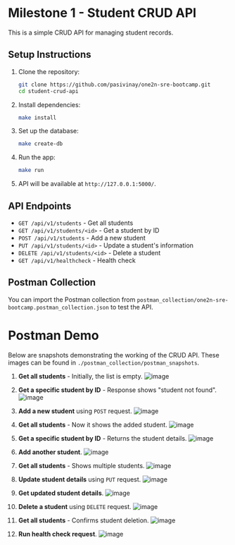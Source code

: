 # Milestone 1 - Student CRUD API

This is a simple CRUD API for managing student records.

## Setup Instructions

1. Clone the repository:
    ```bash
    git clone https://github.com/pasivinay/one2n-sre-bootcamp.git
    cd student-crud-api
    ```

2. Install dependencies:
    ```bash
    make install
    ```

3. Set up the database:
    ```bash
    make create-db
    ```

4. Run the app:
    ```bash
    make run
    ```

5. API will be available at `http://127.0.0.1:5000/`.

## API Endpoints

- `GET /api/v1/students` - Get all students
- `GET /api/v1/students/<id>` - Get a student by ID
- `POST /api/v1/students` - Add a new student
- `PUT /api/v1/students/<id>` - Update a student's information
- `DELETE /api/v1/students/<id>` - Delete a student
- `GET /api/v1/healthcheck` - Health check

## Postman Collection

You can import the Postman collection from `postman_collection/one2n-sre-bootcamp.postman_collection.json` to test the API.

# Postman Demo

Below are snapshots demonstrating the working of the CRUD API. These images can be found in `./postman_collection/postman_snapshots`.

1. **Get all students** - Initially, the list is empty.
   ![image](./milestone_1/postman_collection/postman_snapshots/1-get-all-students-empty.png)

2. **Get a specific student by ID** - Response shows "student not found".
   ![image](./milestone_1/postman_collection/postman_snapshots/2-get-student-not-found.png)

3. **Add a new student** using `POST` request.
   ![image](./milestone_1/postman_collection/postman_snapshots/3-add-student.png)

4. **Get all students** - Now it shows the added student.
   ![image](./milestone_1/postman_collection/postman_snapshots/4-get-all-students-after-addition.png)

5. **Get a specific student by ID** - Returns the student details.
   ![image](./milestone_1/postman_collection/postman_snapshots/5-get-student-by-id.png)

6. **Add another student**.
   ![image](./milestone_1/postman_collection/postman_snapshots/6-add-another-student.png)

7. **Get all students** - Shows multiple students.
   ![image](./milestone_1/postman_collection/postman_snapshots/7-get-all-students-multiple.png)

8. **Update student details** using `PUT` request.
   ![image](./milestone_1/postman_collection/postman_snapshots/8-update-student.png)

9. **Get updated student details**.
   ![image](./milestone_1/postman_collection/postman_snapshots/9-get-updated-student.png)

10. **Delete a student** using `DELETE` request.
    ![image](./milestone_1/postman_collection/postman_snapshots/10-delete-student.png)

11. **Get all students** - Confirms student deletion.
    ![image](./milestone_1/postman_collection/postman_snapshots/11-get-all-after-delete.png)

12. **Run health check request**.
    ![image](./milestone_1/postman_collection/postman_snapshots/12-healthcheck.png)